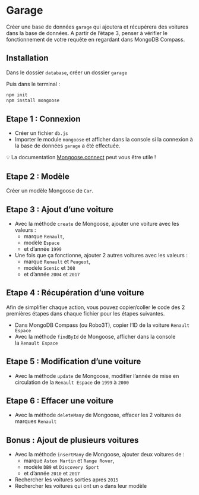 # Garage

Créer une base de données `garage` qui ajoutera et récupérera des voitures dans la base de données. A partir de l’étape 3, penser à vérifier le fonctionnement de votre requête en regardant dans MongoDB Compass.

## Installation

Dans le dossier `database`, créer un dossier `garage`

Puis dans le terminal :

```bash
npm init
npm install mongoose
```

## Etape 1 : Connexion

-   Créer un fichier `db.js`
-   Importer le module `mongoose` et afficher dans la console si la connexion à la base de données `garage` a été effectuée.

💡 La documentation [Mongoose.connect](https://mongoosejs.com/docs/connections.html#callback) peut vous être utile !

## Etape 2 : Modèle

Créer un modèle Mongoose de `Car`.

## Etape 3 : Ajout d’une voiture

-   Avec la méthode `create` de Mongoose, ajouter une voiture avec les valeurs :
    -   marque `Renault`,
    -   modèle `Espace`
    -   et d’année `1999`
-   Une fois que ça fonctionne, ajouter 2 autres voitures avec les valeurs :
    -   marque `Renault` et `Peugeot`,
    -   modèle `Scenic` et `308`
    -   et d’année `2004` et `2017`

## Etape 4 : Récupération d’une voiture

Afin de simplifier chaque action, vous pouvez copier/coller le code des 2 premières étapes dans chaque fichier pour les étapes suivantes.

-   Dans MongoDB Compass (ou Robo3T), copier l’ID de la voiture `Renault Espace`
-   Avec la méthode `findById` de Mongoose, afficher dans la console la `Renault Espace`

## Etape 5 : Modification d’une voiture

-   Avec la méthode `update` de Mongoose, modifier l’année de mise en circulation de la `Renault Espace` de `1999` à `2000`

## Etape 6 : Effacer une voiture

-   Avec la méthode `deleteMany` de Mongoose, effacer les 2 voitures de marques `Renault`

## Bonus : Ajout de plusieurs voitures

-   Avec la méthode `insertMany` de Mongoose, ajouter deux voitures de :
    -   marque `Aston Martin` et `Range Rover`,
    -   modèle `DB9` et `Discovery Sport`
    -   et d’année `2010` et `2017`
-   Rechercher les voitures sorties apres `2015`
-   Rechercher les voitures qui ont un `o` dans leur modèle
